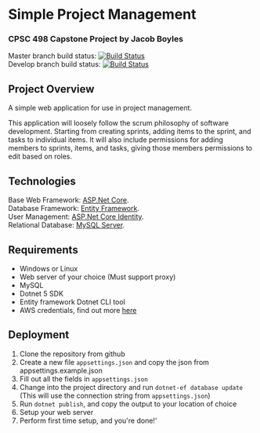 # Simple Project Management

### CPSC 498 Capstone Project by Jacob Boyles


Master branch build status: [![Build Status](https://dev.azure.com/fixterjake0899/Capstone/_apis/build/status/fixterjake.SimpleProjectManagement?branchName=master)](https://dev.azure.com/fixterjake0899/Capstone/_build/latest?definitionId=11&branchName=master)  
Develop branch build status: [![Build Status](https://dev.azure.com/fixterjake0899/Capstone/_apis/build/status/fixterjake.SimpleProjectManagement?branchName=develop)](https://dev.azure.com/fixterjake0899/Capstone/_build/latest?definitionId=11&branchName=develop)  

## Project Overview

A simple web application for use in project management.

This application will loosely follow the scrum philosophy of software development.
Starting from creating sprints, adding items to the sprint, and tasks to individual items.
It will also include permissions for adding members to sprints, items, and tasks, giving those members permissions to edit based on roles.

## Technologies

Base Web Framework: [ASP.Net Core](https://dotnet.microsoft.com/apps/aspnet).  
Database Framework: [Entity Framework](https://docs.microsoft.com/en-us/ef/).  
User Management: [ASP.Net Core Identity](https://docs.microsoft.com/en-us/aspnet/core/security/authentication/identity?view=aspnetcore-3.1&tabs=visual-studio).  
Relational Database: [MySQL Server](https://dev.mysql.com/downloads/mysql/).

## Requirements

- Windows or Linux
- Web server of your choice (Must support proxy)
- MySQL
- Dotnet 5 SDK
- Entity framework Dotnet CLI tool
- AWS credentials, find out more [here](https://docs.aws.amazon.com/cli/latest/userguide/cli-configure-files.html)

## Deployment
1. Clone the repository from github
2. Create a new file `appsettings.json` and copy the json from appsettings.example.json
3. Fill out all the fields in `appsettings.json`
4. Change into the project directory and run `dotnet-ef database update` (This will use the connection string from `appsettings.json`)
5. Run `dotnet publish`, and copy the output to your location of choice
6. Setup your web server
7. Perform first time setup, and you're done!'
